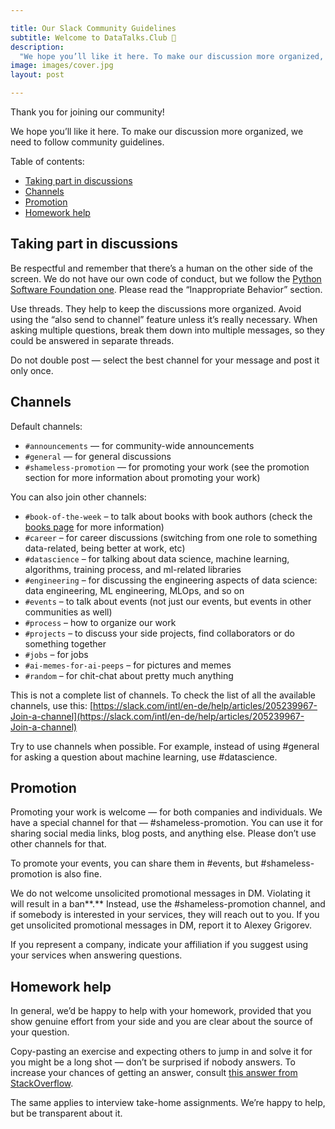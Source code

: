 ```yaml
---

title: Our Slack Community Guidelines
subtitle: Welcome to DataTalks.Club 🤗
description:
  "We hope you’ll like it here. To make our discussion more organized, we need to follow community guidelines."
image: images/cover.jpg
layout: post

---
```


Thank you for joining our community!

We hope you’ll like it here. To make our discussion more organized, we need to follow community guidelines.

Table of contents:

* [Taking part in discussions](#taking-part-in-discussions)
* [Channels](#channels)
* [Promotion](#promotion)
* [Homework help](#homework-help)

## Taking part in discussions

Be respectful and remember that there’s a human on the other side of the screen. We do not have our own code of conduct, but we follow the [Python Software Foundation one](https://www.python.org/psf/conduct/). Please read the “Inappropriate Behavior” section. 

Use threads. They help to keep the discussions more organized. Avoid using the “also send to channel” feature unless it’s really necessary. When asking multiple questions, break them down into multiple messages, so they could be answered in separate threads.

Do not double post — select the best channel for your message and post it only once.


## Channels

Default channels:

* `#announcements` — for community-wide announcements
* `#general` — for general discussions 
* `#shameless-promotion` — for promoting your work (see the promotion section for more information about promoting your work)

You can also join other channels:

*   `#book-of-the-week` – to talk about books with book authors (check the [books page](https://datatalks.club/books.html) for more information)
*   `#career` – for career discussions (switching from one role to something data-related, being better at work, etc)
*   `#datascience` – for talking about data science, machine learning, algorithms, training process, and ml-related libraries
*   `#engineering` – for discussing the engineering aspects of data science: data engineering, ML engineering, MLOps, and so on
*   `#events` – to talk about events (not just our events, but events in other communities as well)
*   `#process` – how to organize our work
*   `#projects` – to discuss your side projects, find collaborators or do something together
*   `#jobs` – for jobs
*   `#ai-memes-for-ai-peeps` – for pictures and memes
*   `#random` – for chit-chat about pretty much anything

This is not a complete list of channels. To check the list of all the available channels, use this: [https://slack.com/intl/en-de/help/articles/205239967-Join-a-channel](https://slack.com/intl/en-de/help/articles/205239967-Join-a-channel) 

Try to use channels when possible. For example, instead of using #general for asking a question about machine learning, use #datascience.


## Promotion

Promoting your work is welcome — for both companies and individuals. We have a special channel for that — #shameless-promotion. You can use it for sharing social media links, blog posts, and anything else. Please don’t use other channels for that. 

To promote your events, you can share them in #events, but #shameless-promotion is also fine.

We do not welcome unsolicited promotional messages in DM. Violating it will result in a ban**.** Instead, use the #shameless-promotion channel, and if somebody is interested in your services, they will reach out to you. If you get unsolicited promotional messages in DM, report it to Alexey Grigorev.

If you represent a company, indicate your affiliation if you suggest using your services when answering questions.


## Homework help

In general, we’d be happy to help with your homework, provided that you show genuine effort from your side and you are clear about the source of your question. 

Copy-pasting an exercise and expecting others to jump in and solve it for you might be a long shot — don’t be surprised if nobody answers. To increase your chances of getting an answer, consult [this answer from StackOverflow](https://meta.stackoverflow.com/questions/334822/how-do-i-ask-and-answer-homework-questions).

The same applies to interview take-home assignments. We’re happy to help, but be transparent about it.

